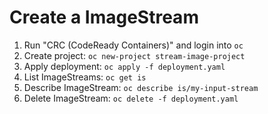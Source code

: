 # Create a ImageStream

1. Run "CRC (CodeReady Containers)" and login into `oc`
1. Create project: `oc new-project stream-image-project`
1. Apply deployment: `oc apply -f deployment.yaml`
1. List ImageStreams: `oc get is`
1. Describe ImageStream: `oc describe is/my-input-stream`
1. Delete ImageStream: `oc delete -f deployment.yaml`
